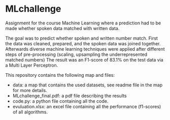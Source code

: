 # MLchallenge
Assignment for the course Machine Learning where a prediction had to be made whether spoken data matched with written data.

The goal was to predict whether spoken and written number match. First the data was cleaned, prepared, and the spoken data was joined together. Afterwards diverse machine learning techniques were applied after different steps of pre-processing (scaling, upsampling the underrepresented matched numbers) The result was an F1-score of 83.1% on the test data via a Multi Layer Perceptron.

This repository contains the following map and files:

* data: a map that contains the used datasets, see readme file in the map for more details.
* MLchallenge_final.pdf: a pdf file describing the results
* code.py: a python file containing all the code.
* evuluation.xlsx: an excel file containing all the performance (f1-scores) of all algorithms.
